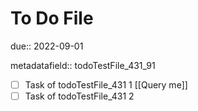 # To Do File

due:: 2022-09-01

metadatafield:: todoTestFile_431\_91

- [ ] Task of todoTestFile_431 1 [[Query me]]
- [ ] Task of todoTestFile_431 2
